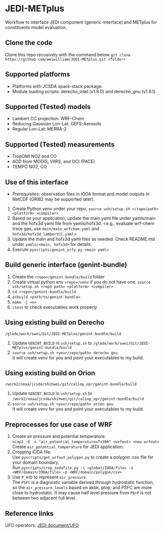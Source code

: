 # JEDI-METplus
Workflow to interface JEDI component (generic-interface) and METplus for constituents model evaluation.

## Clone the code
Clone this repo recusively with the command below
`git clone https://github.com/weiwilliam/JEDI-METplus.git <folder>`

## Supported platforms
* Platforms with JCSDA spack-stack package.
* Module loading scripts: derecho_intel (v1.8.0) and derecho_gnu (v1.9.1)

## Supported (Tested) models 
* Lambert CC projection: WRF-Chem
* Reducing Gaussian Lon-Lat: GEFS-Aerosols
* Regular Lon-Lat: MERRA-2

## Supported (Tested) measurements
* TropOMI NO2 and CO
* AOD from MODIS, VIIRS, and OCI (PACE)
* TEMPO NO2, CO

## Use of this interface
* Prerequisites: observation files in IODA format and model outputs in NetCDF (GRIB2 may be supported later).
1. Create Python venv under your repo, `source ush/setup.sh </repo/path> <platform> <compiler>`
2. Based on your application, update the main yaml file under yamls/main and the hofx3d yaml file from yamls/hofx3d.
   <e.g., evaluate wrf-chem trace gas, use `main/main_wrfchem.yaml` and `hofx3d/hofx3d_lambertCC.yaml`>
3. Update the main and hofx3d yaml files as needed. Check README.md under `yamls/<main, hofx3d>` for details.
4. Execute `pyscripts/genint_vrfy.py <main yaml>`

## Build generic interface (genint-bundle)
1. Create the `<repo>/genint-bundle/build` folder
2. Create virtual python env `<repo>/venv` if you do not have one.
   `source ush/setup.sh <repo path> <platform> <compiler>`
3. `cd <repo>/genint-bundle/build`
4. `ecbuild <path/to/genint-bundle>`
5. `make -j <n>`
6. `ctest` to check executables work properly

## Using existing build on Derecho
`/glade/work/swei/Git/JEDI-METplus/genint-bundle/build`  
1. Update `GENINT_BUILD` in `ush/setup.sh` to `/glade/work/swei/Git/JEDI-METplus/genint-bundle/build`
2. `source ush/setup.sh <your/repo/path> derecho gnu`\
   It will create venv for you and point your executables to my build.

## Using existing build on Orion
`/work2/noaa/jcsda/shihwei/git/caliop_opr/genint-bundle/build`  
1. Update `GENINT_BUILD` in `ush/setup.sh` to `/work2/noaa/jcsda/shihwei/git/caliop_opr/genint-bundle/build`
2. `source ush/setup.sh <your/repo/path> orion gnu`\
   It will create venv for you and point your executables to my build.

## Preprocesses for use case of WRF
1. Create air pressure and potential temperature:\
   `ncap2 -O -s "air_potential_temperature=T+300" <wrfout> <new wrfout>`\
   Create `air_potential_temperature` for JEDI application.   
2. Cropping IODA file:\
   Use `pyscripts/get_wrfout_polygon.py` to create a polygon .csv file for your domain boundary.\
   Run `pyscripts/crop_iodafile.py -i <global/IODA/file> -o <WRF/domain/IODA/file> -p <WRF/domain/polygon/csv>`
3. Use `P_HYD` to represent `air_pressure`.\
   The `PSFC` is a diagnostic variable derived through hydrostatic function, so the `air_pressure_levels` based on akbk, ptop, and PSFC are more close to hydrostatic.
   It may cause half level pressure from `PB+P` is not between two adjacent full level.

## Reference links
UFO operators: [JEDI document/UFO](https://jointcenterforsatellitedataassimilation-jedi-docs.readthedocs-hosted.com/en/latest/inside/jedi-components/ufo/index.html)
